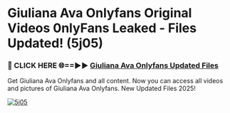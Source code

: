 # Giuliana Ava Onlyfans Original Videos 0nlyFans Leaked - Files Updated! (5j05)

<h3>🔴 CLICK HERE 🌐==►► <a href="https://tinyurl.com/ehrbuxhb" rel="nofollow">Giuliana Ava Onlyfans Updated Files</a></h3>

Get Giuliana Ava Onlyfans and all content. Now you can access all videos and pictures of Giuliana Ava Onlyfans. New Updated Files 2025!

[![5j05](https://i.imgur.com/lVYEuWS.gif)](https://tinyurl.com/ehrbuxhb)
